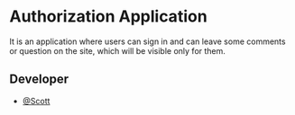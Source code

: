 
# Authorization Application

It is an application where users can sign in and can leave some comments or question on the site, which will be visible only for them.


## Developer

- [@Scott](https://github.com/scott1C)

